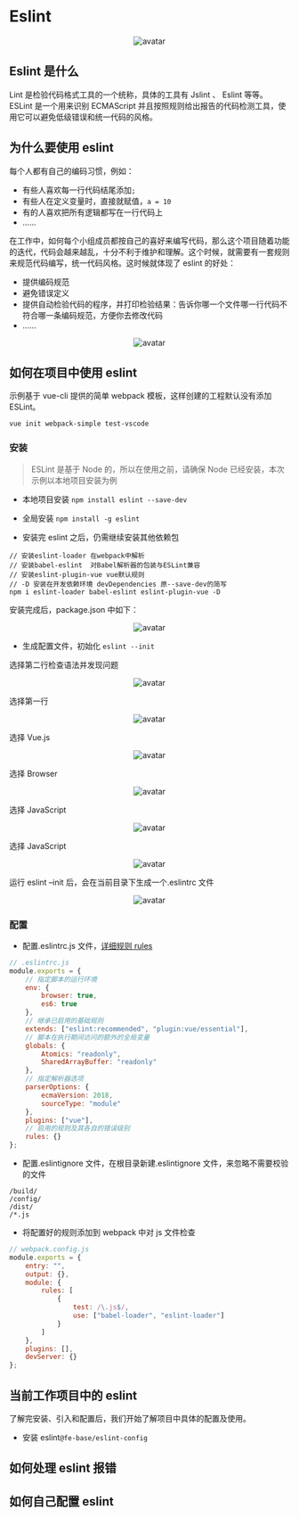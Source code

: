 # Eslint

<center>

![avatar](./img/9.png)

</center>

## Eslint 是什么

Lint 是检验代码格式工具的一个统称，具体的工具有 Jslint 、 Eslint 等等。ESLint 是一个用来识别 ECMAScript 并且按照规则给出报告的代码检测工具，使用它可以避免低级错误和统一代码的风格。

## 为什么要使用 eslint

每个人都有自己的编码习惯，例如：

-   有些人喜欢每一行代码结尾添加`;`<br>
-   有些人在定义变量时，直接就赋值，`a = 10`<br>
-   有的人喜欢把所有逻辑都写在一行代码上<br>
-   ......

在工作中，如何每个小组成员都按自己的喜好来编写代码，那么这个项目随着功能的迭代，代码会越来越乱，十分不利于维护和理解。这个时候，就需要有一套规则来规范代码编写，统一代码风格。这时候就体现了 eslint 的好处：

-   提供编码规范<br>
-   避免错误定义<br>
-   提供自动检验代码的程序，并打印检验结果：告诉你哪一个文件哪一行代码不符合哪一条编码规范，方便你去修改代码<br>
-   ......

<center>

![avatar](./img/0.jpg)

</center>

## 如何在项目中使用 eslint

示例基于 vue-cli 提供的简单 webpack 模板，这样创建的工程默认没有添加 ESLint。

`vue init webpack-simple test-vscode`

### 安装

> ESLint 是基于 Node 的，所以在使用之前，请确保 Node 已经安装，本次示例以本地项目安装为例

-   本地项目安装
    `npm install eslint --save-dev`

-   全局安装
    `npm install -g eslint`

-   安装完 eslint 之后，仍需继续安装其他依赖包

```
// 安装eslint-loader 在webpack中解析
// 安装babel-eslint  对Babel解析器的包装与ESLint兼容
// 安装eslint-plugin-vue vue默认规则
// -D 安装在开发依赖环境 devDependencies 原--save-dev的简写
npm i eslint-loader babel-eslint eslint-plugin-vue -D
```

安装完成后，package.json 中如下：

<center>

![avatar](./img/2.jpg)

</center>

-   生成配置文件，初始化
    `eslint --init`

选择第二行检查语法并发现问题

<center>

![avatar](./img/3.jpg)

</center>

选择第一行

<center>

![avatar](./img/4.jpg)

</center>

选择 Vue.js

<center>

![avatar](./img/5.jpg)

</center>

选择 Browser

<center>

![avatar](./img/6.jpg)

</center>

选择 JavaScript

<center>

![avatar](./img/7.jpg)

</center>

选择 JavaScript

<center>

![avatar](./img/7.jpg)

</center>

运行 eslint –init 后，会在当前目录下生成一个.eslintrc 文件

<center>

![avatar](./img/8.jpg)

</center>

### 配置

-   配置.eslintrc.js 文件，[详细规则 rules](https://cn.eslint.org/docs/rules/)

```js
// .eslintrc.js
module.exports = {
    // 指定脚本的运行环境
    env: {
        browser: true,
        es6: true
    },
    // 继承已启用的基础规则
    extends: ["eslint:recommended", "plugin:vue/essential"],
    // 脚本在执行期间访问的额外的全局变量
    globals: {
        Atomics: "readonly",
        SharedArrayBuffer: "readonly"
    },
    // 指定解析器选项
    parserOptions: {
        ecmaVersion: 2018,
        sourceType: "module"
    },
    plugins: ["vue"],
    // 启用的规则及其各自的错误级别
    rules: {}
};
```

-   配置.eslintignore 文件，在根目录新建.eslintignore 文件，来忽略不需要校验的文件

```
/build/
/config/
/dist/
/*.js
```

-   将配置好的规则添加到 webpack 中对 js 文件检查

```js
// webpack.config.js
module.exports = {
    entry: "",
    output: {},
    module: {
        rules: [
            {
                test: /\.js$/,
                use: ["babel-loader", "eslint-loader"]
            }
        ]
    },
    plugins: [],
    devServer: {}
};
```

## 当前工作项目中的 eslint

了解完安装、引入和配置后，我们开始了解项目中具体的配置及使用。

-   安装 eslint`@fe-base/eslint-config`

## 如何处理 eslint 报错

## 如何自己配置 eslint
